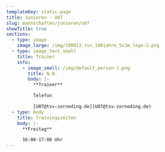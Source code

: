 ```yaml
---
templateKey: static-page
title: Junioren - U07
slug: mannschaften/junioren/u07
showTitle: true
sections:
  - type: image
    image_large: /img/190913_tsv_100jahre_5x3m_logo-2.png
  - type: image_text_small
    title: Trainer
    info:
      - image_small: /img/default_person-1.png
        title: N.N.
        body: |-
          **Trainer**

          Telefon

          [U07@tsv-zorneding.de](U07@tsv-zorneding.de)
  - type: body
    title: Trainingszeiten
    body: |-
      **Freitag**

      16:00-17:00 Uhr
---
```

